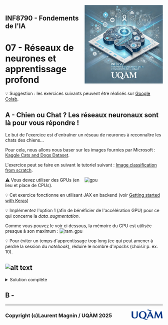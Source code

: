 <script type="text/javascript" async
  src="https://polyfill.io/v3/polyfill.min.js?features=es6">
</script>
<script type="text/javascript" async>
  window.MathJax = {
    tex: {
      inlineMath: [['$', '$'], ['\\(', '\\)']],  // Enables single $ for inline math
      displayMath: [['$$', '$$'], ['\\[', '\\]']]
    },
    svg: {
      fontCache: 'global'
    }
  };
</script>
<script type="text/javascript" async
  src="https://cdnjs.cloudflare.com/ajax/libs/mathjax/3.2.2/es5/tex-mml-chtml.js">
</script>

<img style="float: right;" src="../../images/image_inf8790.png" alt="image_inf8790" width="250"/>

## INF8790 - Fondements de l'IA
# 07 - Réseaux de neurones et apprentissage profond

:bulb: Suggestion : les exercices suivants peuvent être réalisés sur [Google Colab](https://colab.google).

## A - Chien ou Chat ? Les réseaux neuronaux sont là pour vous répondre !

Le but de l'exercice est d'entraîner un réseau de neurones à reconnaître les chats des chiens...

Pour cela, nous allons nous baser sur les images fournies par Microsoft : [Kaggle Cats and Dogs Dataset](https://www.microsoft.com/en-us/download/details.aspx?id=54765).

L'exercice peut se faire en suivant le tutoriel suivant : [Image classification from scratch](https://keras.io/examples/vision/image_classification_from_scratch/).

<img style="float: right;" align="right" src="gpu_t4.png" alt="gpu" width="250"/>

:warning: Vous devez utiliser des GPUs (en lieu et place de CPUs).

:bulb: Cet exercice fonctionne en utilisant JAX en backend (voir [Getting started with Keras](https://keras.io/getting_started/))

:bulb: Implémentez l'option 1 (afin de bénéficier de l'accélération GPU) pour ce qui concerne la _data_augmentation_.

Comme vous pouvez le voir ci dessous, la mémoire du GPU est utilisée presque à son maximum :
<img src="ram_gpu.png" alt="ram_gpu" width="500"/>

:bulb: Pour éviter un temps d'apprentissage trop long (ce qui peut amener à perdre la session du _notebook_), réduire le nombre d'_epochs_ (choisir p. ex. 10).

![alt text](<25 epochs.png>)
---

<details>
  <summary>Solution complète</summary>
    La solution complète sera révélée samedi soir prochain.
<div style="display: none;">
  <a href="https://colab.research.google.com/drive/1qcoX7BjD_YAFMs84DNhRybohudy1Y_lz?usp=sharing">inf8790_keyras.ipynb</a>
</div>
</details>

## B - 

--------------- 

<img style="float: right;" align="right" src="../../images/uqam.png" alt="uqàm" width="100"/>

### Copyright (c)Laurent Magnin / UQÀM 2025